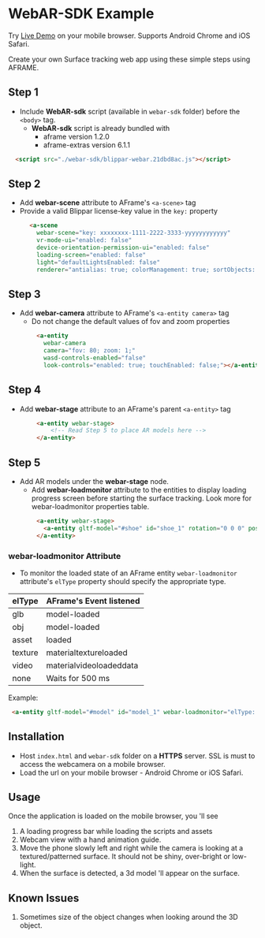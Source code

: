 # WebAR-SDK Example

Try [Live Demo](https://webar-sdk.blippar.com/v1.0.2-Alpha/index.html "WebAR-sdk Example Live Demo") on your mobile browser. Supports Android Chrome and iOS Safari.

Create your own Surface tracking web app using these simple steps using AFRAME.

## Step 1

- Include **WebAR-sdk** script (available in `webar-sdk` folder) before the `<body>` tag.
  - **WebAR-sdk** script is already bundled with
    - aframe version 1.2.0
    - aframe-extras version 6.1.1

``` html
  <script src="./webar-sdk/blippar-webar.21dbd8ac.js"></script>
```

## Step 2

- Add **webar-scene** attribute to AFrame's `<a-scene>` tag
- Provide a valid Blippar license-key value in the `key:` property

``` html
      <a-scene
        webar-scene="key: xxxxxxxx-1111-2222-3333-yyyyyyyyyyyy"
        vr-mode-ui="enabled: false"
        device-orientation-permission-ui="enabled: false"
        loading-screen="enabled: false"
        light="defaultLightsEnabled: false"
        renderer="antialias: true; colorManagement: true; sortObjects: false; precision: high; logarithmicDepthBuffer: false; physicallyCorrectLights: false;">
```

## Step 3

- Add **webar-camera** attribute to AFrame's `<a-entity camera>` tag
  - Do not change the default values of fov and zoom properties

``` html
        <a-entity
          webar-camera
          camera="fov: 80; zoom: 1;"
          wasd-controls-enabled="false"
          look-controls="enabled: true; touchEnabled: false;"></a-entity>
```

## Step 4

- Add **webar-stage** attribute to an AFrame's parent `<a-entity>` tag

``` html
        <a-entity webar-stage>
            <!-- Read Step 5 to place AR models here -->
        </a-entity>
```

## Step 5

- Add AR models under the **webar-stage** node.
  - Add **webar-loadmonitor** attribute to the entities to display loading progress screen before starting the surface tracking. Look more for webar-loadmonitor properties table.

``` html
        <a-entity webar-stage>
          <a-entity gltf-model="#shoe" id="shoe_1" rotation="0 0 0" position="0 0 0" scale="5 5 5" webar-loadmonitor="elType: glb"></a-entity>
        </a-entity>
```

### webar-loadmonitor Attribute

- To monitor the loaded state of an AFrame entity `webar-loadmonitor` attribute's `elType` property should specify the appropriate type.

| elType         | AFrame's Event listened |
|----------------|-------------------------|
| glb            | model-loaded            |
| obj            | model-loaded            |
| asset          | loaded                  |
| texture        | materialtextureloaded   |
| video          | materialvideoloadeddata |
| none           | Waits for 500 ms        |

Example:

``` html
 <a-entity gltf-model="#model" id="model_1" webar-loadmonitor="elType: obj"></a-entity>
```

## Installation

- Host `index.html` and `webar-sdk` folder on a **HTTPS** server. SSL is must to access the webcamera on a mobile browser.
- Load the url on your mobile browser - Android Chrome or iOS Safari.

## Usage

Once the application is loaded on the mobile browser, you 'll see

  1. A loading progress bar while loading the scripts and assets
  2. Webcam view with a hand animation guide.
  3. Move the phone slowly left and right while the camera is looking at a textured/patterned surface. It should not be shiny, over-bright or low-light.
  4. When the surface is detected, a 3d model 'll appear on the surface.

## Known Issues
  1. Sometimes size of the object changes when looking around the 3D object.
